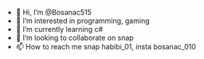 - 👋 Hi, I’m @Bosanac515
- 👀 I’m interested in programming, gaming
- 🌱 I’m currently learning c#
- 💞️ I’m looking to collaborate on snap
- 📫 How to reach me snap habibi_01, insta bosanac_010

<!---
Bosanac515/Bosanac515 is a ✨ special ✨ repository because its `README.md` (this file) appears on your GitHub profile.
You can click the Preview link to take a look at your changes.
--->
